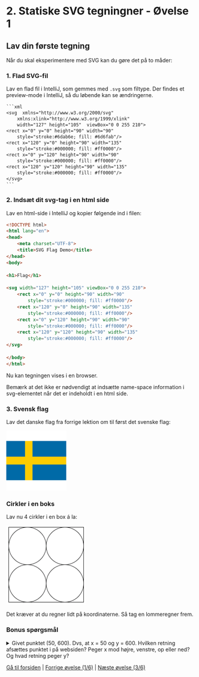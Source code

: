 # 2. Statiske SVG tegningner - Øvelse 1

## Lav din første tegning

Når du skal eksperimentere med SVG kan du gøre det på to måder:

### 1. Flad SVG-fil

Lav en flad fil i IntelliJ, som gemmes med `.svg` som filtype. Der findes et preview-mode i IntelliJ, så du løbende kan se ændringerne.

    ```xml
    <svg  xmlns="http://www.w3.org/2000/svg"
        xmlns:xlink="http://www.w3.org/1999/xlink"
        width="127" height="105"  viewBox="0 0 255 210">
    <rect x="0" y="0" height="90" width="90"
        style="stroke:#6dab6e; fill: #6d6fab"/>
    <rect x="120" y="0" height="90" width="135"
        style="stroke:#000000; fill: #ff0000"/>
    <rect x="0" y="120" height="90" width="90"
        style="stroke:#000000; fill: #ff0000"/>
    <rect x="120" y="120" height="90" width="135"
        style="stroke:#000000; fill: #ff0000"/>
    </svg>
    ```

### 2. Indsæt dit svg-tag i en html side

Lav en html-side i IntelliJ og kopier følgende ind i filen:

```html
<!DOCTYPE html>
<html lang="en">
<head>
    <meta charset="UTF-8">
    <title>SVG Flag Demo</title>
</head>
<body>

<h1>Flag</h1>

<svg width="127" height="105" viewBox="0 0 255 210">
    <rect x="0" y="0" height="90" width="90"
        style="stroke:#000000; fill: #ff0000"/>
    <rect x="120" y="0" height="90" width="135"
        style="stroke:#000000; fill: #ff0000"/>
    <rect x="0" y="120" height="90" width="90"
        style="stroke:#000000; fill: #ff0000"/>
    <rect x="120" y="120" height="90" width="135"
        style="stroke:#000000; fill: #ff0000"/>
</svg>

</body>
</html>
```

Nu kan tegningen vises i en browser.

Bemærk at det ikke er nødvendigt at indsætte name-space information i svg-elementet når det er indeholdt i en html side.

### 3. Svensk flag

Lav det danske flag fra forrige lektion om til først det svenske flag:

![Svensk Flag](./images/swedish_flag.png)

### Cirkler i en boks

Lav nu 4 cirkler i en box á la:

![Cirkler i en Box](./images/circles.png)

Det kræver at du regner lidt på koordinaterne. Så tag en lommeregner frem.

### Bonus spørgsmål

<details>
<summary>
Givet punktet (50, 600). Dvs, at x = 50 og y = 600. Hvilken retning afsættes punktet i på websiden? Peger x mod højre, venstre, op eller ned? Og hvad retning peger y?
</summary>
Højre er det rigtige svar, da x går mod højre for stigende x.
Og y peger selvfølgelig nedad for stigende y.
</details>

[Gå til forsiden](./README.md) | [Forrige øvelse (1/6)](./static_01.md) | [Næste øvelse (3/6)](./static_02.md)
